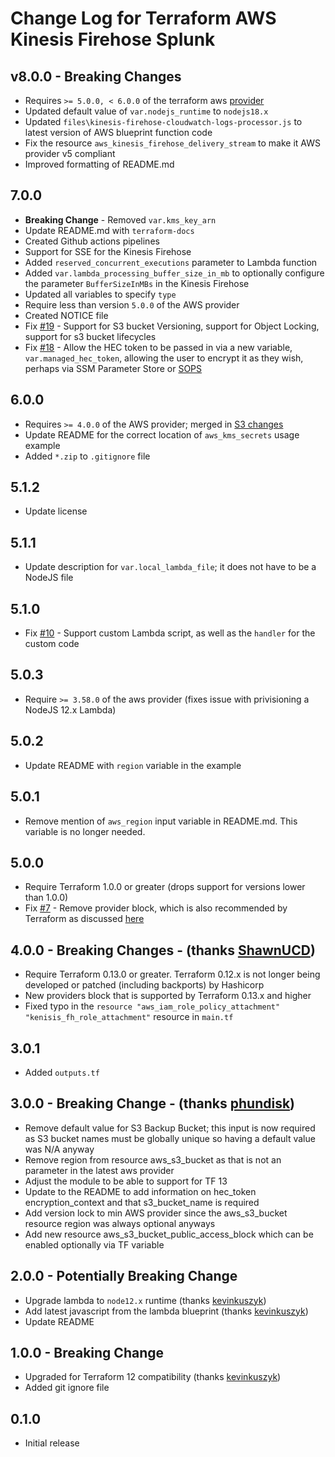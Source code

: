 # Change Log for Terraform AWS Kinesis Firehose Splunk

## v8.0.0 - **Breaking Changes**
 * Requires `>= 5.0.0, < 6.0.0` of the terraform aws [provider](https://registry.terraform.io/providers/hashicorp/aws/latest/docs)
 * Updated default value of `var.nodejs_runtime` to `nodejs18.x`
 * Updated `files\kinesis-firehose-cloudwatch-logs-processor.js` to latest version of AWS blueprint function code
 * Fix the resource `aws_kinesis_firehose_delivery_stream` to make it AWS provider v5 compliant
 * Improved formatting of README.md

## 7.0.0
 * **Breaking Change** - Removed `var.kms_key_arn`
 * Update README.md with `terraform-docs`
 * Created Github actions pipelines
 * Support for SSE for the Kinesis Firehose
 * Added `reserved_concurrent_executions` parameter to Lambda function
 * Added `var.lambda_processing_buffer_size_in_mb` to optionally configure the parameter `BufferSizeInMBs` in the Kinesis Firehose
 * Updated all variables to specify `type`
 * Require less than version `5.0.0` of the AWS provider
 * Created NOTICE file
 * Fix [#19](https://github.com/disney/terraform-aws-kinesis-firehose-splunk/issues/18) - Support for S3 bucket Versioning, support for Object Locking, support for s3 bucket lifecycles
 * Fix [#18](https://github.com/disney/terraform-aws-kinesis-firehose-splunk/issues/18) - Allow the HEC token to be passed in via a new variable, `var.managed_hec_token`, allowing the user to encrypt it as they wish, perhaps via SSM Parameter Store or [SOPS](https://github.com/mozilla/sops)

## 6.0.0
 * Requires `>= 4.0.0` of the AWS provider; merged in [S3 changes](https://github.com/disney/terraform-aws-kinesis-firehose-splunk/pull/15)
 * Update README for the correct location of `aws_kms_secrets` usage example
 * Added `*.zip` to `.gitignore` file

## 5.1.2
 * Update license

## 5.1.1
 * Update description for `var.local_lambda_file`; it does not have to be a NodeJS file

## 5.1.0
  * Fix [#10](https://github.com/disney/terraform-aws-kinesis-firehose-splunk/issues/10) - Support custom Lambda script, as well as the `handler` for the custom code

## 5.0.3
  * Require `>= 3.58.0` of the aws provider (fixes issue with privisioning a NodeJS 12.x Lambda)

## 5.0.2
  * Update README with `region` variable in the example

## 5.0.1
  * Remove mention of `aws_region` input variable in README.md. This variable is no longer needed.

## 5.0.0
  * Require Terraform 1.0.0 or greater (drops support for versions lower than 1.0.0)
  * Fix [#7](https://github.com/disney/terraform-aws-kinesis-firehose-splunk/issues/7) - Remove provider block, which is also recommended by Terraform as discussed [here](https://github.com/hashicorp/terraform/issues/28580#issuecomment-831263879)

## 4.0.0 - Breaking Changes - (thanks [ShawnUCD](https://github.com/ShawnUCD))
  * Require Terraform 0.13.0 or greater. Terraform 0.12.x is not longer being developed or patched (including backports) by Hashicorp
  * New providers block that is supported by Terraform 0.13.x and higher
  * Fixed typo in the `resource "aws_iam_role_policy_attachment" "kenisis_fh_role_attachment"` resource in `main.tf`

## 3.0.1
  * Added `outputs.tf`

## 3.0.0 - Breaking Change - (thanks [phundisk](https://github.com/phundisk))
  * Remove default value for S3 Backup Bucket; this input is now required as S3 bucket names must be globally unique so having a default value was N/A anyway
  * Remove region from resource aws_s3_bucket as that is not an parameter in the latest aws provider
  * Adjust the module to be able to support for TF 13
  * Update to the README to add information on hec_token encryption_context and that s3_bucket_name is required
  * Add version lock to min AWS provider since the aws_s3_bucket resource region was always optional anyways
  * Add new resource aws_s3_bucket_public_access_block which can be enabled optionally via TF variable

## 2.0.0 - Potentially Breaking Change
  * Upgrade lambda to `node12.x` runtime (thanks [kevinkuszyk](https://github.com/kevinkuszyk))
  * Add latest javascript from the lambda blueprint (thanks [kevinkuszyk](https://github.com/kevinkuszyk))
  * Update README

## 1.0.0 - Breaking Change
  * Upgraded for Terraform 12 compatibility (thanks [kevinkuszyk](https://github.com/kevinkuszyk))
  * Added git ignore file

## 0.1.0
  * Initial release
